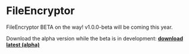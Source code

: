 # FileEncryptor

FileEncryptor BETA on the way! v1.0.0-beta will be coming this year. 

Download the alpha version while the beta is in development: [**download latest (alpha)**](https://github.com/baris-inandi/FileEncryptor/releases/download/v1.2.2-alpha/InstallFileEncryptor.exe)
